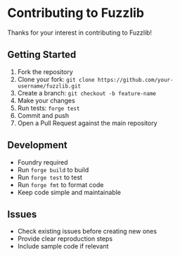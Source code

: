 # Contributing to Fuzzlib

Thanks for your interest in contributing to Fuzzlib!

## Getting Started

1. Fork the repository
2. Clone your fork: `git clone https://github.com/your-username/fuzzlib.git`
3. Create a branch: `git checkout -b feature-name`
4. Make your changes
5. Run tests: `forge test`
6. Commit and push
7. Open a Pull Request against the main repository

## Development

- Foundry required
- Run `forge build` to build
- Run `forge test` to test
- Run `forge fmt` to format code
- Keep code simple and maintainable

## Issues

- Check existing issues before creating new ones
- Provide clear reproduction steps
- Include sample code if relevant